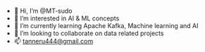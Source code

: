 - 👋 Hi, I’m @MT-sudo
- 👀 I’m interested in AI & ML concepts
- 🌱 I’m currently learning Apache Kafka, Machine learning and AI
- 💞️ I’m looking to collaborate on data related projects
- 📫 tanneru444@gmail.com

<!---
MT-sudo/MT-sudo is a ✨ special ✨ repository because its `README.md` (this file) appears on your GitHub profile.
You can click the Preview link to take a look at your changes.
--->
